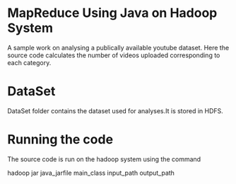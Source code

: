 # MapReduce Using Java on Hadoop System
A sample work on analysing a publically available youtube dataset. Here the source code calculates the number of videos uploaded corresponding to each category.
# DataSet
DataSet folder contains the dataset used for analyses.It is stored in HDFS.
# Running the code
The source code is run on the hadoop system using the command

hadoop jar java_jarfile main_class input_path output_path
        
